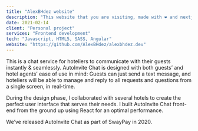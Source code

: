 ```yaml
---
title: "AlexBHdez website"
description: "This website that you are visiting, made with ❤️ and nextjs. Click if you want to see the repository."
date: 2021-02-14
client: "Personal project"
services: "Frontend development"
tech: "Javascript, HTML5, SASS, Angular"
website: "https://github.com/AlexBHdez/alexbhdez.dev"
---
```


This is a chat service for hoteliers to communicate with their guests instantly & seamlessly. AutoInvite Chat is designed with both guests’ and hotel agents’ ease of use in mind: Guests can just send a text message, and hoteliers will be able to manage and reply to all requests and questions from a single screen, in real-time.

During the design phase, I collaborated with several hotels to create the perfect user interface that serves their needs. I built AutoInvite Chat front-end from the ground up using React for an optimal performance.

We’ve released AutoInvite Chat as part of SwayPay in 2020.
